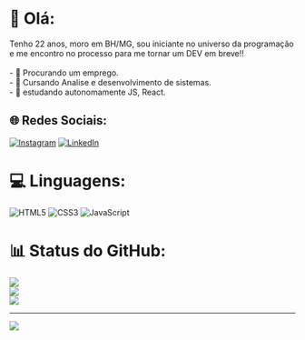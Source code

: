 # 💫 Olá:
Tenho 22 anos, moro em BH/MG, sou iniciante no universo da programação e me encontro no processo para me tornar um DEV em breve!!<br><br>- 🔭 Procurando um emprego.<br>- 🌱 Cursando Analise e desenvolvimento de sistemas.<br>- 🧠 estudando autonomamente JS, React.


## 🌐 Redes Sociais:
[![Instagram](https://img.shields.io/badge/Instagram-%23E4405F.svg?logo=Instagram&logoColor=white)](https://instagram.com/magrelopai) [![LinkedIn](https://img.shields.io/badge/LinkedIn-%230077B5.svg?logo=linkedin&logoColor=white)](https://linkedin.com/in/GabrielHungria) 

# 💻 Linguagens:
![HTML5](https://img.shields.io/badge/html5-%23E34F26.svg?style=for-the-badge&logo=html5&logoColor=white) ![CSS3](https://img.shields.io/badge/css3-%231572B6.svg?style=for-the-badge&logo=css3&logoColor=white) ![JavaScript](https://img.shields.io/badge/javascript-%23323330.svg?style=for-the-badge&logo=javascript&logoColor=%23F7DF1E)
# 📊 Status do GitHub:
![](https://github-readme-stats.vercel.app/api?username=GabrielHungria&theme=radical&hide_border=false&include_all_commits=false&count_private=true)<br/>
![](https://github-readme-streak-stats.herokuapp.com/?user=GabrielHungria&theme=radical&hide_border=false)<br/>
![](https://github-readme-stats.vercel.app/api/top-langs/?username=GabrielHungria&theme=radical&hide_border=false&include_all_commits=false&count_private=true&layout=compact)

---
[![](https://visitcount.itsvg.in/api?id=GabrielHungria&icon=0&color=0)](https://visitcount.itsvg.in)
